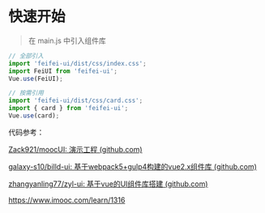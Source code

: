 # 快速开始

> 在 main.js 中引入组件库

```javascript
// 全部引入
import 'feifei-ui/dist/css/index.css';
import FeiUI from 'feifei-ui';
Vue.use(FeiUI);

// 按需引用
import 'feifei-ui/dist/css/card.css';
import { card } from 'feifei-ui';
Vue.use(card);
```

代码参考：

[Zack921/moocUI: 演示工程 (github.com)](https://github.com/Zack921/moocUI)

[galaxy-s10/billd-ui: 基于webpack5+gulp4构建的vue2.x组件库 (github.com)](https://github.com/galaxy-s10/billd-ui)

[zhangyanling77/zyl-ui: 基于vue的UI组件库搭建 (github.com)](https://github.com/zhangyanling77/zyl-ui)

https://www.imooc.com/learn/1316